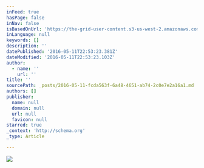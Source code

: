 ```yaml
---
inFeed: true
hasPage: false
inNav: false
isBasedOnUrl: 'https://the-grid-user-content.s3-us-west-2.amazonaws.com/6398081a-9bdf-42a5-ad70-58fe6eaf703b.jpg'
inLanguage: null
keywords: []
description: ''
datePublished: '2016-05-11T22:53:23.381Z'
dateModified: '2016-05-11T22:53:23.103Z'
author:
  - name: ''
    url: ''
title: ''
sourcePath: _posts/2016-05-11-fcda563f-6a48-4651-ab74-2c0e7e2a16a1.md
authors: []
publisher:
  name: null
  domain: null
  url: null
  favicon: null
starred: true
_context: 'http://schema.org'
_type: Article

---
```

![](https://s3-us-west-2.amazonaws.com/the-grid-img/p/ef071e6bf4a6eb02f293575f1c0d40ae552e5556.jpg)